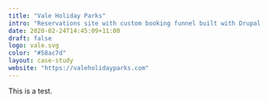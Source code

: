 ```yaml
---
title: "Vale Holiday Parks"
intro: "Reservations site with custom booking funnel built with Drupal 8."
date: 2020-02-24T14:45:09+11:00
draft: false
logo: vale.svg
color: "#58ac7d"
layout: case-study
website: "https://valeholidayparks.com"
---
```


This is a test.